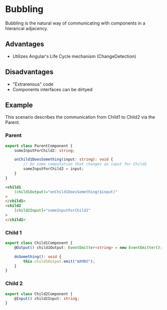 # Bubbling
Bubbling is the natural way of communicating with components in a hierarical adjacency.

## Advantages
- Utilizes Angular's Life Cycle mechanism (ChangeDetection)

## Disadvantages
- "Extrarenous" code
- Components interfaces can be dirtyed

## Example
This scenario describes the communication from Child1 to Child2 via the Parent.
### Parent
```ts
export class ParentComponent {
    someInputForChild2: string;

    onChild1DoesSomething(input: string): void {
        // Do some computation that changes an input for Child2
        someInputForChild2 = input;
    }
}
```
```html
<child1
    (child1Output)="onChild1DoesSomething($input)"
>
</child1>
<child2
    [child2Input]="someInputForChild2"
>
</child2>
```

### Child 1
```ts
export class Child1Component {
    @Output() child1Output: EventEmitter<string> = new EventEmitter();

    doSomething(): void {
        this.child1Output.emit("WAMBO");
    }
}
``` 

### Child 2
```ts
export class Child2Component {
    @Input() child2Input: string;
}
``` 
